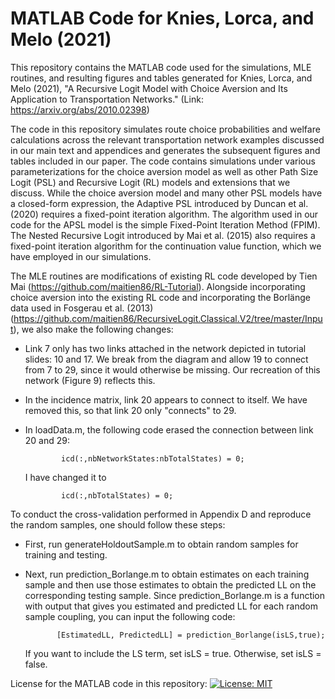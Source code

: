 # MATLAB Code for Knies, Lorca, and Melo (2021)
This repository contains the MATLAB code used for the simulations, MLE routines, and resulting figures and tables generated for Knies, Lorca, and Melo (2021), "A Recursive Logit Model with Choice Aversion and Its Application to Transportation Networks." (Link: https://arxiv.org/abs/2010.02398)

The code in this repository simulates route choice probabilities and welfare calculations across the relevant transportation network examples discussed in our main text and appendices and generates the subsequent figures and tables included in our paper. The code contains simulations under various parameterizations for the choice aversion model as well as other Path Size Logit (PSL) and Recursive Logit (RL) models and extensions that we discuss. While the choice aversion model and many other PSL models have a closed-form expression, the Adaptive PSL introduced by Duncan et al. (2020) requires a fixed-point iteration algorithm. The algorithm used in our code for the APSL model is the simple Fixed-Point Iteration Method (FPIM). The Nested Recursive Logit introduced by Mai et al. (2015) also requires a fixed-point iteration algorithm for the continuation value function, which we have employed in our simulations.

The MLE routines are modifications of existing RL code developed by Tien Mai (https://github.com/maitien86/RL-Tutorial). Alongside incorporating choice aversion into the existing RL code and incorporating the Borl&auml;nge data used in Fosgerau et al. (2013) (https://github.com/maitien86/RecursiveLogit.Classical.V2/tree/master/Input), we also make the following changes:
   -   Link 7 only has two links attached in the network depicted in 
       tutorial slides: 10 and 17. We break from the diagram and allow 19
       to connect from 7 to 29, since it would otherwise be missing. Our recreation of this network (Figure 9) reflects this.
   -   In the incidence matrix, link 20 appears to connect to itself. 
       We have removed this, so that link 20 only "connects" to 29.
   -   In loadData.m, the following code erased the connection between
       link 20 and 29:
       
                   icd(:,nbNetworkStates:nbTotalStates) = 0;
                   
       I have changed it to
       
                   icd(:,nbTotalStates) = 0;
                   
                   
To conduct the cross-validation performed in Appendix D and reproduce the random samples, one should follow these steps:
   -   First, run generateHoldoutSample.m to obtain random samples for training and testing. 
   -   Next, run prediction_Borlange.m to obtain estimates on each training sample and then use those estimates to obtain the predicted LL on the corresponding testing sample. Since prediction_Borlange.m is a function with output that gives you estimated and predicted LL for each random sample coupling, you can input the following code:
   
                  [EstimatedLL, PredictedLL] = prediction_Borlange(isLS,true);
                  
       If you want to include the LS term, set isLS = true. Otherwise, set isLS = false.

License for the MATLAB code in this repository: [![License: MIT](https://img.shields.io/badge/License-MIT-yellow.svg)](https://opensource.org/licenses/MIT)
